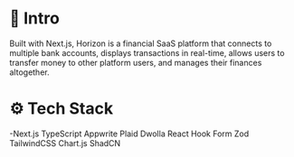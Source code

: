 # 🚀 Intro

Built with Next.js, Horizon is a financial SaaS platform that connects to multiple bank accounts, displays transactions in real-time, allows users to transfer money to other platform users, and manages their finances altogether.

# ⚙️ Tech Stack

-Next.js
TypeScript
Appwrite
Plaid
Dwolla
React Hook Form
Zod
TailwindCSS
Chart.js
ShadCN
